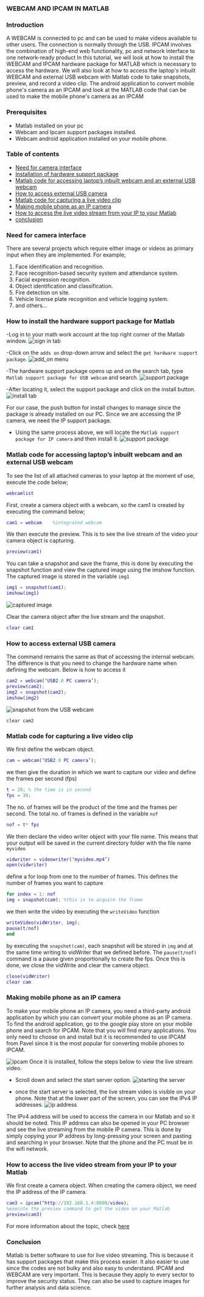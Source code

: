 ### WEBCAM AND IPCAM IN MATLAB
### Introduction
A WEBCAM is connected to pc and can be used to make videos available to other users. The connection is normally through the USB. IPCAM involves the combination of high-end web functionality, pc and network interface to one network-ready product
In this tutorial, we will look at how to install the WEBCAM and IPCAM hardware package for MATLAB which is necessary to access the hardware. We will also look at how to access the laptop's inbuilt WEBCAM and external USB webcam with Matlab code to take snapshots, preview, and record a video clip.
The android application to convert mobile phone's camera as an IPCAM and look at the MATLAB code that can be used to make the mobile phone's camera as an IPCAM

### Prerequisites
- Matlab installed on your pc
- Webcam and Ipcam support packages installed.
- Webcam android application installed on your mobile phone.

### Table of contents

- [Need for camera interface](#Need-for-camera-interface)
- [Installation of hardware support package](#Installation-of-hardware-support-package)
- [Matlab code for accessing laptop’s inbuilt webcam and an external USB webcam](#Matlab-code-for-accessing-laptop’s-inbuilt-webcam-and-an-external-USB-webcam)
- [How to access external USB camera](#How-to-access-external-USB-camera)
- [Matlab code for capturing a live video clip](#Matlab-code-for-capturing-a-live-video-clip)
- [Making mobile phone as an IP camera](#Making-mobile-phone-as-an-IP-camera)
- [How to access the live video stream from your IP to your Matlab](#How-to-access-the-live-video-stream-from-your-IP-to-your-Matlab)
- [conclusion](#conclusion)

### Need for camera interface
There are several projects which require either image or videos as primary input when they are implemented. For example;
1. Face identification and recognition.
2. Face recognition-based security system and attendance system.
3. Facial expression recognition.
4. Object identification and classification.
5. Fire detection on site.
6. Vehicle license plate recognition and vehicle logging system.
7. and others...

### How to install the hardware support package for Matlab
-Log in to your math work account at the top right corner of the Matlab window.
![sign in tab](/engineering-education/webcam-matlab/signin.jpg)

-Click on the `adds on` drop-down arrow and select the `get hardware support package`.
![add_on menu](/engineering-education/webcam-matlab/adds_on.png)

-The hardware support package opens up and on the search tab, type `Matlab support package for USB webcam`  and search.
![support package](/engineering-education/webcam-matlab/webcam.png)

-After locating it, select the support package and click on the install button.
![install tab](/engineering-education/webcam-matlab/windows3_1.png)

For our case, the push button for install changes to manage since the package is already installed on our PC.
Since we are accessing the IP camera, we need the IP support package.
- Using the same process above, we will locate the `Matlab support package for IP camera` and then install it.
![support package](/engineering-education/webcam-matlab/package.jpg)

### Matlab code for accessing laptop’s inbuilt webcam and an external USB webcam
To see the list of all attached cameras to your laptop at the moment of use, execute the code below;
```Matlab
webcamlist
```

First, create a camera object with a webcam, so the cam1 is created by executing the command below;
```Matlab
cam1 = webcam    %integrated webcam
```

We then execute the preview. This is to see the live stream of the video your camera object is capturing.
```Matlab 
preview(cam1)
```

 You can take a snapshot and save the frame, this is done by executing the snapshot function and view the captured image using the imshow function. The captured image is stored in the variable `img1`
```Matlab
img1 = snapshot(cam1);
imshow(img1) 
```
![captured image](/engineering-education/webcam-matlab/paul1.png)

Clear the camera object after the live stream and the snapshot.
```Matlab
clear cam1
```

### How to access external USB camera
The command remains the same as that of accessing the internal webcam. The difference is that you need to change the hardware name when defining the webcam. Below is how to access it
```Matlab
cam2 = webcam(‘USB2.0 PC camera’);
preview(cam2);
img2 = snapshot(cam2);
imshow(img2)
```
![snapshot from the USB webcam](/engineering-education/webcam-matlab/paul2.png)
```
clear cam2
```

### Matlab code for capturing a live video clip
We first define the webcam object.
```Matlab
cam = webcam(‘USB2.0 PC camera’);
```

we then give the duration in which we want to capture our video and define the frames per second (fps)
```Matlab
t = 20; % the time is in second
fps = 30;
```

The no. of frames will be the product of the time and the frames per second. The total no. of frames is defined in the variable `nof`

```Matlab
nof = t* fps
```

We then declare the video writer object with your file name. This means that your output will be saved in the current directory folder with the file name `myvideo`

```Matlab
vidwriter = videowriter(‘myvideo.mp4’)
open(vidwriter)
```

define a for loop from one to the number of frames. This defines the number of frames you want to capture
```Matlab
for index = 1: nof
img = snapshot(cam); %this is to acquire the frame
```

we then write the video by executing the `writeVideo` function

```Matlab
writeVideo(vidWriter, img);
pause(t/nof)
end
```

by executing the `snapshot(cam)`, each snapshot will be stored in `img` and at the same time writing to vidWriter that we defined before. The `pause(t/nof)` command is a pause given proportionally to create the fps. 
Once this is done, we close the vidWrite and clear the camera object.
```Matlab
close(vidWriter)
clear cam
```

### Making mobile phone as an IP camera
To make your mobile phone an IP camera, you need a third-party android application by which you can convert your mobile phone as an IP camera.
To find the android application, go to the google play store on your mobile phone and search for IPCAM. Note that you will find many applications. You only need to choose on and install but it is recommended to use IPCAM from Pavel since it is the most popular for converting mobile phones to IPCAM.

![ipcam](/engineering-education/webcam-matlab/playstore.jpg)
Once it is installed, follow the steps below to view the live stream video.
- Scroll down and select the start server option.
![starting the server](/engineering-education/webcam-matlab/server.jpg)

- once the start server is selected, the live stream video is visible on your phone.
Note that at the lower part of the screen, you can see the IPv4 IP addresses.
![ip address](/engineering-education/webcam-matlab/ip_address.jpg)

The IPv4 address will be used to access the camera in our Matlab and so it should be noted.
This IP address can also be opened in your PC browser and see the live streaming from the mobile IP camera. This is done by simply copying your IP address by long-pressing your screen and pasting and searching in your browser. Note that the phone and the PC must be in the wifi network.


### How to access the live video stream from your IP to your Matlab
We first create a camera object. When creating the camera object, we need the IP address of the IP camera.
```Matlab
cam3 = ipcam(‘http://192.168.1.4:8080/video);
%execute the preview command to get the video on your Matlab
preview(cam3)
```
For more information about the topic, check [here](https://www.mathworks.com/help/supportpkg/usbwebcams/ug/acquire-webcam-images-in-a-loop.html)

### Conclusion
Matlab is better software to use for live video streaming. This is because it has support packages that make this process easier. It also easier to use since the codes are not bulky and also easy to understand. IPCAM and WEBCAM are very important. This is because they apply to every sector to improve the security status. They can also be used to capture images for further analysis and data science. 
